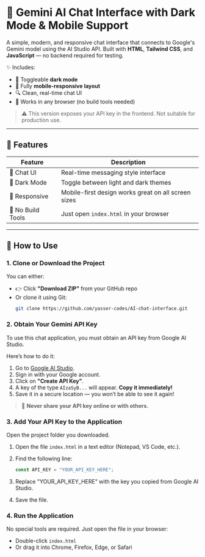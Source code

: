 # 🤖 Gemini AI Chat Interface with Dark Mode & Mobile Support

A simple, modern, and responsive chat interface that connects to Google's Gemini model using the AI Studio API. Built with **HTML**, **Tailwind CSS**, and **JavaScript** — no backend required for testing.

✨ Includes:
- 🌙 Toggleable **dark mode**
- 📱 Fully **mobile-responsive layout**
- 🔍 Clean, real-time chat UI
- 🧪 Works in any browser (no build tools needed)

> ⚠️ This version exposes your API key in the frontend. Not suitable for production use.

---

## 🔧 Features

| Feature        | Description |
|----------------|-------------|
| 💬 Chat UI     | Real-time messaging style interface |
| 🌙 Dark Mode   | Toggle between light and dark themes |
| 📱 Responsive  | Mobile-first design works great on all screen sizes |
| 🧪 No Build Tools | Just open `index.html` in your browser |

---

## 🧪 How to Use

### 1. Clone or Download the Project

You can either:
- 👉 Click **"Download ZIP"** from your GitHub repo
- Or clone it using Git:
  ```bash
  git clone https://github.com/yasser-codes/AI-chat-interface.git

### 2. Obtain Your Gemini API Key  
To use this chat application, you must obtain an API key from Google AI Studio.

Here’s how to do it:

1. Go to [Google AI Studio](https://makersuite.google.com/app/apikey).   
2. Sign in with your Google account.  
3. Click on **"Create API Key"**.  
4. A key of the type `AIzaSyB...` will appear. **Copy it immediately!**  
5. Save it in a secure location — you won’t be able to see it again!

> 🔐 **Never share your API key online or with others.**

### 3. Add Your API Key to the Application  
Open the project folder you downloaded.

1. Open the file `index.html` in a text editor (Notepad, VS Code, etc.).  
2. Find the following line:

   ```javascript
   const API_KEY = "YOUR_API_KEY_HERE";

3. Replace "YOUR_API_KEY_HERE" with the key you copied from Google AI Studio.
4. Save the file.
### 4. Run the Application
No special tools are required. Just open the file in your browser:

   - Double-click `index.html`
   - Or drag it into Chrome, Firefox, Edge, or Safari